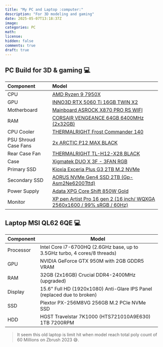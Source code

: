 ```yaml
---
title: "My PC and Laptop :computer:"
description: "For 3D modeling and gaming"
date: 2025-05-07T13:18:37Z
image: 
categories: PC
math: 
license: 
hidden: false
comments: true
draft: true
---
```


## PC Build for 3D & gaming :computer:

| Component | Model |
|:-----------|:-------|
| CPU | [AMD Ryzen 9 7950X](https://hoanghapc.vn/cpu-amd-ryzen-9-7950x-tray) |
| GPU | [INNO3D RTX 5060 Ti 16GB TWIN X2](https://hoanghapc.vn/vga-inno3d-rtx-5060-ti-16gb-twin-x2) |
| Motherboard | [Mainboard ASROCK X870 PRO RS WIFI](https://hoanghapc.vn/mainboard-asrock-x870-pro-rs-wifi) |
| RAM | [CORSAIR VENGEANCE 64GB 6400MHz (2x32GB)](https://hoanghapc.vn/ram-ddr5-adata-xpg-lancer-rgb-64gb-6000mhz-black) |
| CPU Cooler | [THERMALRIGHT Frost Commander 140](https://hoanghapc.vn/tan-nhiet-thermalright-frost-commander-140) |
| PSU Shroud Case Fans | [2x ARCTIC P12 MAX BLACK](https://hoanghapc.vn/fan-arctic-p12-max-black) |
| Rear Case Fan | [THERMALRIGHT TL-H12-X28 BLACK](https://hoanghapc.vn/fan-thermalright-tl-h12-x28-black) |
| Case | [Xigmatek DUO X 3F - 3FAN RGB](https://hoanghapc.vn/vo-case-xigmatek-duo-x-3f) |
| Primary SSD | [Kioxia Exceria Plus G3 2TB M.2 NVMe](https://hoanghapc.vn/o-cung-ssd-kioxia-exceria-plus-g3-2tb) |
| Secondary SSD | [AORUS NVMe Gen4 SSD 2TB (Gp-Asm2Ne6200Tttd)](https://tinhocngoisao.com/products/o-cung-ssd-2tb-gigabyte-aorus-m-2-nvme-pcie-gen4-gp-asm2ne6200tttd) |
| Power Supply | [Adata XPG Core Shift 850W Gold](https://hoanghapc.vn/nguon-adata-xpg-core-shift-850w-gold-white) |
| Monitor | [XP pen Artist Pro 16 gen 2 (16 inch/ WQXGA 2560x1600 / 99% sRGB / 60Hz)](https://shopee.vn/Xppen-Artist-Pro-16-(Gen-2)-M%C3%A0n-h%C3%ACnh-hi%E1%BB%83n-th%E1%BB%8B-b%C3%BAt-16-inch-v%E1%BB%9Bi-16K-99-sRGB-Nhi%E1%BB%81u-l%E1%BB%9Bp-ho%C3%A0n-to%C3%A0n-i.906824023.23677791873) |

## Laptop MSI QL62 6QE :computer:

| Component | Model |
|-----------|-------|
| Processor | Intel Core i7-6700HQ (2.6GHz base, up to 3.5GHz turbo, 4 cores/8 threads) |
| GPU   | NVIDIA GeForce GTX 950M with 2GB GDDR5 VRAM |
| RAM | 32GB (2x16GB) Crucial DDR4-2400MHz (upgraded) |
| Display | 15.6" Full HD (1920x1080) Anti-Glare IPS Panel (replaced due to broken)|
| SSD | Plextor PX-256M8VG 256GB M.2 PCIe NVMe SSD |
| HDD | HGST Travelstar 7K1000 (HTS721010A9E630) 1TB 7200RPM |

> It seem this old laptop is limit hit when model reach total poly count of 60 Millions on Zbrush 2023 😅.
